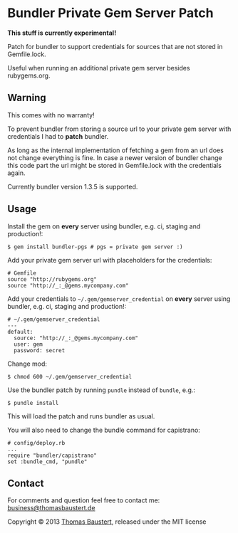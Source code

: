 # Bundler Private Gem Server Patch

**This stuff is currently experimental!**

Patch for bundler to support credentials for sources that are not stored in Gemfile.lock.

Useful when running an additional private gem server besides rubygems.org.

## Warning

This comes with no warranty!

To prevent bundler from storing a source url to your private gem server with credentials I had to **patch** bundler.

As long as the internal implementation of fetching a gem from an url does not change everything is fine.
In case a newer version of bundler change this code part the url might be stored in Gemfile.lock
with the credentials again.

Currently bundler version 1.3.5 is supported.

## Usage

Install the gem on **every** server using bundler, e.g. ci, staging and production!:

    $ gem install bundler-pgs # pgs = private gem server :)

Add your private gem server url with placeholders for the credentials:

    # Gemfile
    source "http://rubygems.org"
    source "http://_:_@gems.mycompany.com"

Add your credentials to `~/.gem/gemserver_credential` on **every** server using bundler, e.g. ci, staging and production!:

    # ~/.gem/gemserver_credential
    ---
    default:
      source: "http://_:_@gems.mycompany.com"
      user: gem
      password: secret

Change mod:

    $ chmod 600 ~/.gem/gemserver_credential

Use the bundler patch by running `pundle` instead of `bundle`, e.g.:

    $ pundle install

This will load the patch and runs bundler as usual.

You will also need to change the bundle command for capistrano:

    # config/deploy.rb
    ...
    require "bundler/capistrano"
    set :bundle_cmd, "pundle"

## Contact

For comments and question feel free to contact me: business@thomasbaustert.de

Copyright © 2013 [Thomas Baustert](http://thomasbaustert.de), released under the MIT license


